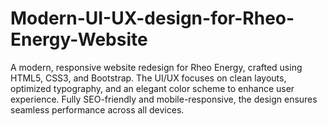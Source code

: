# Modern-UI-UX-design-for-Rheo-Energy-Website
A modern, responsive website redesign for Rheo Energy, crafted using HTML5, CSS3, and Bootstrap. The UI/UX focuses on clean layouts, optimized typography, and an elegant color scheme to enhance user experience. Fully SEO-friendly and mobile-responsive, the design ensures seamless performance across all devices.
